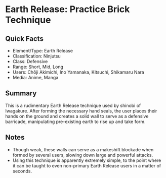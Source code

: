 # Earth Release: Practice Brick Technique

## Quick Facts
- Element/Type: Earth Release
- Classification: Ninjutsu
- Class: Defensive
- Range: Short, Mid, Long
- Users: Chōji Akimichi, Ino Yamanaka, Kitsuchi, Shikamaru Nara
- Media: Anime, Manga

## Summary
This is a rudimentary Earth Release technique used by shinobi of Iwagakure. After forming the necessary hand seals, the user places their hands on the ground and creates a solid wall to serve as a defensive barricade, manipulating pre-existing earth to rise up and take form.

## Notes
- Though weak, these walls can serve as a makeshift blockade when formed by several users, slowing down large and powerful attacks.
- Using this technique is apparently extremely simple, to the point where it can be taught to even non-primary Earth Release users in a matter of seconds.
